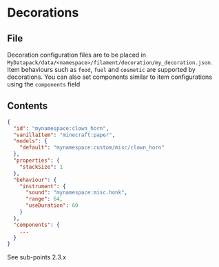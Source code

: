 # Decorations

## File

Decoration configuration files are to be placed in `MyDatapack/data/<namespace>/filament/decoration/my_decoration.json`.
Item behaviours such as `food`, `fuel` and `cosmetic` are supported by decorations.
You can also set components similar to item configurations using the `components` field

## Contents

```json
{
  "id": "mynamespace:clown_horn",
  "vanillaItem": "minecraft:paper",
  "models": {
    "default": "mynamespace:custom/misc/clown_horn"
  },
  "properties": {
    "stackSize": 1
  },
  "behaviour": {
    "instrument": {
      "sound": "mynamespace:misc.honk",
      "range": 64,
      "useDuration": 60
    }
  },
  "components": {
    ...
  }
}
```

See sub-points 2.3.x